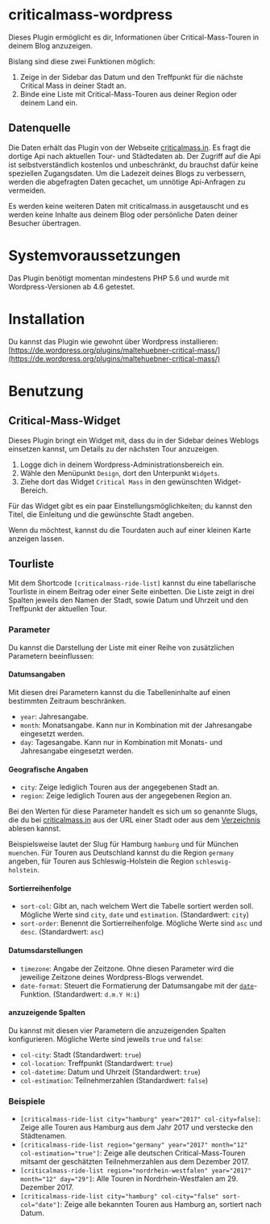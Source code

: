# criticalmass-wordpress

Dieses Plugin ermöglicht es dir, Informationen über Critical-Mass-Touren in deinem Blog anzuzeigen.

Bislang sind diese zwei Funktionen möglich:

1. Zeige in der Sidebar das Datum und den Treffpunkt für die nächste Critical Mass in deiner Stadt an.
2. Binde eine Liste mit Critical-Mass-Touren aus deiner Region oder deinem Land ein.

## Datenquelle

Die Daten erhält das Plugin von der Webseite [criticalmass.in](https://criticalmass.in/).  Es fragt die dortige Api nach aktuellen Tour- und Städtedaten ab. Der Zugriff auf die Api ist selbstverständlich kostenlos und unbeschränkt, du brauchst dafür keine speziellen Zugangsdaten. Um die Ladezeit deines Blogs zu verbessern, werden die abgefragten Daten gecachet, um unnötige Api-Anfragen zu vermeiden.
 
Es werden keine weiteren Daten mit criticalmass.in ausgetauscht und es werden keine Inhalte aus deinem Blog oder persönliche Daten deiner Besucher übertragen.

# Systemvoraussetzungen

Das Plugin benötigt momentan mindestens PHP 5.6 und wurde mit Wordpress-Versionen ab 4.6 getestet.

# Installation

Du kannst das Plugin wie gewohnt über Wordpress installieren: [https://de.wordpress.org/plugins/maltehuebner-critical-mass/](https://de.wordpress.org/plugins/maltehuebner-critical-mass/)

# Benutzung

## Critical-Mass-Widget

Dieses Plugin bringt ein Widget mit, dass du in der Sidebar deines Weblogs einsetzen kannst, um Details zu der nächsten Tour anzuzeigen.

1. Logge dich in deinem Wordpress-Administrationsbereich ein.
2. Wähle den Menüpunkt `Design`, dort den Unterpunkt `Widgets`.
3. Ziehe dort das Widget `Critical Mass` in den gewünschten Widget-Bereich.

Für das Widget gibt es ein paar Einstellungsmöglichkeiten; du kannst den Titel, die Einleitung und die gewünschte Stadt angeben.

Wenn du möchtest, kannst du die Tourdaten auch auf einer kleinen Karte anzeigen lassen.

## Tourliste

Mit dem Shortcode `[criticalmass-ride-list]` kannst du eine tabellarische Tourliste in einem Beitrag oder einer Seite einbetten. Die Liste zeigt in drei Spalten jeweils den Namen der Stadt, sowie Datum und Uhrzeit und den Treffpunkt der aktuellen Tour.

### Parameter
Du kannst die Darstellung der Liste mit einer Reihe von zusätzlichen Parametern beeinflussen:

#### Datumsangaben

Mit diesen drei Parametern kannst du die Tabelleninhalte auf einen bestimmten Zeitraum beschränken.

- `year`: Jahresangabe.
- `month`: Monatsangabe. Kann nur in Kombination mit der Jahresangabe eingesetzt werden.
- `day`: Tagesangabe. Kann nur in Kombination mit Monats- und Jahresangabe eingesetzt werden.

#### Geografische Angaben

- `city`: Zeige lediglich Touren aus der angegebenen Stadt an.
- `region`: Zeige lediglich Touren aus der angegebenen Region an.

Bei den Werten für diese Parameter handelt es sich um so genannte Slugs, die du bei [criticalmass.in](https://criticalmass.in/) aus der URL einer Stadt oder aus dem [Verzeichnis](https://criticalmass.in/world) ablesen kannst.

Beispielsweise lautet der Slug für Hamburg `hamburg` und für München `muenchen`. Für Touren aus Deutschland kannst du die Region `germany` angeben, für Touren aus Schleswig-Holstein die Region `schleswig-holstein`.

#### Sortierreihenfolge

- `sort-col`: Gibt an, nach welchem Wert die Tabelle sortiert werden soll. Mögliche Werte sind `city`, `date` und `estimation`. (Standardwert: `city`)
- `sort-order`: Benennt die Sortierreihenfolge. Mögliche Werte sind `asc` und `desc`. (Standardwert: `asc`)

#### Datumsdarstellungen

- `timezone`: Angabe der Zeitzone. Ohne diesen Parameter wird die jeweilige Zeitzone deines Wordpress-Blogs verwendet.
- `date-format`: Steuert die Formatierung der Datumsangabe mit der [`date`](http://php.net/manual/de/function.date.php)-Funktion. (Standardwert: `d.m.Y H:i`)

#### anzuzeigende Spalten

Du kannst mit diesen vier Parametern die anzuzeigenden Spalten konfigurieren. Mögliche Werte sind jeweils `true` und `false`:
- `col-city`: Stadt (Standardwert: `true`)
- `col-location`: Treffpunkt (Standardwert: `true`)
- `col-datetime`: Datum und Uhrzeit (Standardwert: `true`)
- `col-estimation`: Teilnehmerzahlen (Standardwert: `false`)

### Beispiele

- `[criticalmass-ride-list city="hamburg" year="2017" col-city=false]`: Zeige alle Touren aus Hamburg aus dem Jahr 2017 und verstecke den Städtenamen.
- `[criticalmass-ride-list region="germany" year="2017" month="12" col-estimation="true"]`: Zeige alle deutschen Critical-Mass-Touren mitsamt der geschätzten Teilnehmerzahlen aus dem Dezember 2017.
- `[criticalmass-ride-list region="nordrhein-westfalen" year="2017" month="12" day="29"]`: Alle Touren in Nordrhein-Westfalen am 29. Dezember 2017.
- `[criticalmass-ride-list city="hamburg" col-city="false" sort-col="date"]`: Zeige alle bekannten Touren aus Hamburg an, sortiert nach Datum.
